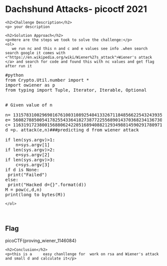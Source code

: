 
<!DOCTYPE html>
<html>

<body>
    <h1>Dachshund Attacks- picoctf 2021</h1>

    <h2>Challenge Description</h2>
    <p> your description
 
</p>
 
    <h2>Solution Approach</h2>
    <p>Here are the steps we took to solve the challenge:</p>
    <ol>
       we run nc and this n and c and e values see info .when search  search google it comes with  <"https://en.wikipedia.org/wiki/Wiener%27s_attack">Wiener's attack </a> and search for code and found this with nc values and get flag after run it
<pre>
#python
from Crypto.Util.number import *
import owiener as p
from typing import Tuple, Iterator, Iterable, Optional
 
 
# Given value of n

n= 131578310029690167610031089254041332671184856622543243935622206955957641501082056807318692504416189624538541458978000853878024596610552752422068838128189550974133903368650298751349692992965393956322900921482180432999563659475736235922635321530359820067046966352099628624384929864587223809986189205500308278009
e= 56082788500541782554336418273877225568901437036823413673027101055728677759602011802300948905557131587134953265291125554913622575529862462752460798672403038560145024851853536307774690259298769734905057242663548104409231404637810222449450751718848892907319455674849665466448644610215810863811669023836730961729
c= 11631917238001568806242205168940882129349881459029178097116508436193438614755263146671726586575884553770854992313785032680292716618202672381042132168204326353571693389527526779007619745189450737678922431560828814178662305464293207796918054012576337648529098641087918185355247181328990224101472824907382968879
d =p. attack(e,n)###predicting d from wiener attack

if len(sys.argv)>1:
    n=sys.argv[1]
if len(sys.argv)>2:
    e=sys.argv[2]
if len(sys.argv)>3:
    c=sys.argv[3]
if d is None:
 print("Failed")
else:
 print("Hacked d={}".format(d))
M = pow(c,d,n)
print(long_to_bytes(M))
</pre>
       
    
    </ol>
<br>
    <h2>Flag</h2>
    <p class="flag">picoCTF{proving_wiener_1146084}
</p>

    <h2>Conclusion</h2>
    <p>this is a     easy chanllenge for  work on rsa and Wiener's attack and small d and calculate it</p>
</body>
</html>


